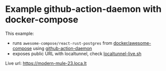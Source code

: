 # Example github-action-daemon with docker-compose

This example:
- runs `awesome-compose/react-rust-postgres` from [docker/awesome-compose](https://github.com/docker/awesome-compose) using [github-action-daemon](https://github.com/vladkosinov/github-action-daemon)
- exposes public URL with localtunnel, check [localtunnel-live.sh](https://github.com/vladkosinov/github-action-daemon-example-docker-compose/blob/main/localtunnel-live.sh)


Live url: https://modern-mule-23.loca.lt

